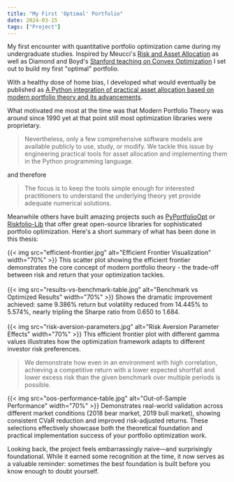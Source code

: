 ```yaml
---
title: "My First 'Optimal' Portfolio"
date: 2024-03-15
tags: ["Project"]
---
```


My first encounter with quantitative portfolio optimization came during my undergraduate studies.  Inspired by Meucci's [Risk and Asset Allocation](https://link.springer.com/book/10.1007/978-3-540-27904-4) as well as Diamond and Boyd's [Stanford teaching on Convex Optimization](https://web.stanford.edu/~boyd/teaching.html) I set out to build my first "optimal" portfolio.

With a healthy dose of home bias, I developed what would eventually be published as [A Python integration of practical asset allocation based on modern portfolio theory and its advancements](https://digitalcollection.zhaw.ch/handle/11475/24351).

What motivated me most at the time was that Modern Portfolio Theory was around since 1990 yet at that point still most optimization libraries were proprietary.

>Nevertheless, only a few comprehensive software models are available publicly to use, study, or modify. We tackle this issue by engineering practical tools for asset allocation and implementing them in the Python programming language.

and therefore 

>The focus is to keep the tools simple enough for interested practitioners to understand the underlying theory yet provide adequate numerical solutions.

Meanwhile others have built amazing projects such as [PyPortfolioOpt](https://github.com/robertmartin8/PyPortfolioOpt) or [Riskfolio-Lib](https://github.com/dcajasn/Riskfolio-Lib) that offer great open-source libraries for sophisticated portfolio optimization. Here's a short summary of what has been done in this thesis:

{{< img src="efficient-frontier.jpg" alt="Efficient Frontier Visualization" width="70%" >}}
This scatter plot showing the efficient frontier demonstrates the core concept of modern portfolio theory - the trade-off between risk and return that your optimization tackles.
<br>
<br>
{{< img src="results-vs-benchmark-table.jpg" alt="Benchmark vs Optimized Results" width="70%" >}}
Shows the dramatic improvement achieved: same 9.386% return but volatility reduced from 14.445% to 5.574%, nearly tripling the Sharpe ratio from 0.650 to 1.684.
<br>
<br>
{{< img src="risk-aversion-parameters.jpg" alt="Risk Aversion Parameter Effects" width="70%" >}}
This efficient frontier plot with different gamma values illustrates how the optimization framework adapts to different investor risk preferences.

>We demonstrate how even in an environment with high correlation, achieving a competitive return with a lower expected shortfall and lower excess risk than the given benchmark over multiple periods is possible.


{{< img src="oos-performance-table.jpg" alt="Out-of-Sample Performance" width="70%" >}}
Demonstrates real-world validation across different market conditions (2018 bear market, 2019 bull market), showing consistent CVaR reduction and improved risk-adjusted returns.
These selections effectively showcase both the theoretical foundation and practical implementation success of your portfolio optimization work.

Looking back, the project feels embarrassingly naive—and surprisingly foundational. While it earned some recognition at the time, it now serves as a valuable reminder: sometimes the best foundation is built before you know enough to doubt yourself.

